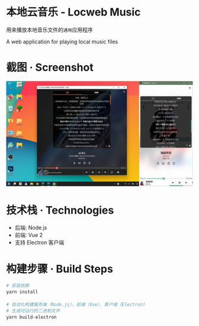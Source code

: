 # 本地云音乐 - Locweb Music

用来播放本地音乐文件的`通用`应用程序

A web application for playing local music files

# 截图 · Screenshot

![img](./preview.png)

# 技术栈 · Technologies

- 后端: Node.js
- 前端: Vue 2
- 支持 Electron 客户端

# 构建步骤 · Build Steps

```sh
# 安装依赖
yarn install

# 自动化构建服务端（Node.js）、前端（Vue）、客户端（Electron）
# 生成可运行的二进制文件
yarn build-electron
```
